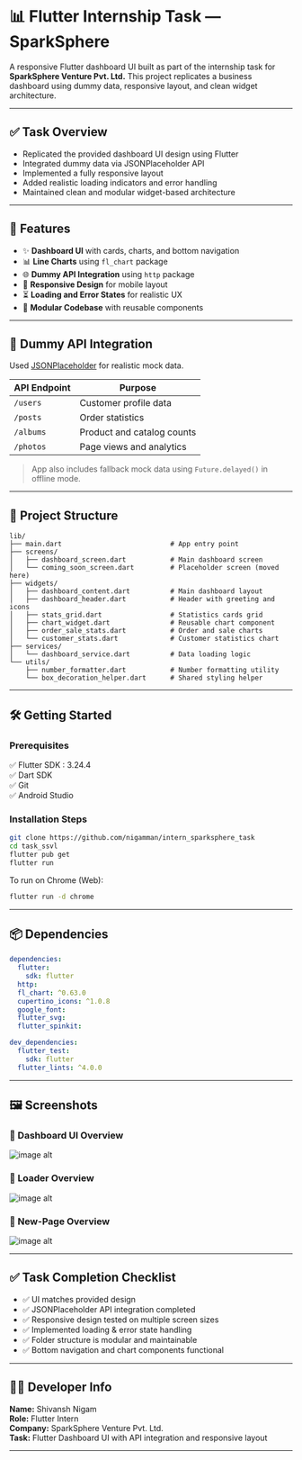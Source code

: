 # 📊 Flutter Internship Task — SparkSphere

A responsive Flutter dashboard UI built as part of the internship task for **SparkSphere Venture Pvt. Ltd.** This project replicates a business dashboard using dummy data, responsive layout, and clean widget architecture.

---

## ✅ Task Overview

- Replicated the provided dashboard UI design using Flutter
- Integrated dummy data via JSONPlaceholder API
- Implemented a fully responsive layout
- Added realistic loading indicators and error handling
- Maintained clean and modular widget-based architecture

---

## 🚀 Features

- ✨ **Dashboard UI** with cards, charts, and bottom navigation
- 📊 **Line Charts** using `fl_chart` package
- 🌐 **Dummy API Integration** using `http` package
- 📱 **Responsive Design** for mobile layout
- ⏳ **Loading and Error States** for realistic UX
- 🧱 **Modular Codebase** with reusable components

---

## 🔗 Dummy API Integration

Used [JSONPlaceholder](https://jsonplaceholder.typicode.com) for realistic mock data.

| API Endpoint | Purpose                    |
|--------------|-----------------------------|
| `/users`     | Customer profile data       |
| `/posts`     | Order statistics            |
| `/albums`    | Product and catalog counts  |
| `/photos`    | Page views and analytics    |

> App also includes fallback mock data using `Future.delayed()` in offline mode.

---

## 📁 Project Structure

```plaintext
lib/
├── main.dart                           # App entry point
├── screens/
│   ├── dashboard_screen.dart           # Main dashboard screen
│   └── coming_soon_screen.dart         # Placeholder screen (moved here)
├── widgets/
│   ├── dashboard_content.dart          # Main dashboard layout
│   ├── dashboard_header.dart           # Header with greeting and icons
│   ├── stats_grid.dart                 # Statistics cards grid
│   ├── chart_widget.dart               # Reusable chart component
│   ├── order_sale_stats.dart           # Order and sale charts
│   └── customer_stats.dart             # Customer statistics chart
├── services/
│   └── dashboard_service.dart          # Data loading logic
└── utils/
    ├── number_formatter.dart           # Number formatting utility
    └── box_decoration_helper.dart      # Shared styling helper
```

---

## 🛠️ Getting Started

### Prerequisites

✅ Flutter SDK : 3.24.4  
✅ Dart SDK  
✅ Git  
✅ Android Studio 

### Installation Steps

```bash
git clone https://github.com/nigamman/intern_sparksphere_task
cd task_ssvl
flutter pub get
flutter run
```

To run on Chrome (Web):

```bash
flutter run -d chrome
```

---

## 📦 Dependencies

```yaml
dependencies:
  flutter:
    sdk: flutter
  http: 
  fl_chart: ^0.63.0
  cupertino_icons: ^1.0.8
  google_font:
  flutter_svg:
  flutter_spinkit:

dev_dependencies:
  flutter_test:
    sdk: flutter
  flutter_lints: ^4.0.0
```

---

## 🖼️ Screenshots

### 📌 Dashboard UI Overview
![image alt](https://github.com/nigamman/intern_sparksphere_task/blob/6b19e603ef02ade620daad5b293965976b9cf8bb/screenshot_dashboard.png)

### 📌 Loader Overview
![image alt](https://github.com/nigamman/intern_sparksphere_task/blob/6b19e603ef02ade620daad5b293965976b9cf8bb/screenshot_loading.png)

### 📌 New-Page Overview
![image alt](https://github.com/nigamman/intern_sparksphere_task/blob/6b19e603ef02ade620daad5b293965976b9cf8bb/new-page_screenshot.png)

---

## ✅ Task Completion Checklist

- ✅ UI matches provided design
- ✅ JSONPlaceholder API integration completed
- ✅ Responsive design tested on multiple screen sizes
- ✅ Implemented loading & error state handling
- ✅ Folder structure is modular and maintainable
- ✅ Bottom navigation and chart components functional

---

## 👨‍💻 Developer Info

**Name:** Shivansh Nigam  
**Role:** Flutter Intern  
**Company:** SparkSphere Venture Pvt. Ltd.  
**Task:** Flutter Dashboard UI with API integration and responsive layout

---


